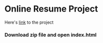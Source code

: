 # Online Resume Project

Here's [link](https://ms10398.github.io/Online-Resume-P-4/index.html) to the project

### Download zip file and open index.html
